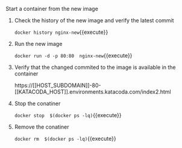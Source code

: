Start a container from the new image

1. Check the history of the new image and verify the latest commit

    `docker history nginx-new`{{execute}}

2. Run the new image

    `docker run -d -p 80:80  nginx-new`{{execute}}    
    
3. Verify that the changed commited to the image is available in the container

    https://[[HOST_SUBDOMAIN]]-80-[[KATACODA_HOST]].environments.katacoda.com/index2.html
   
4. Stop the conatiner 

    `docker stop  $(docker ps -lq)`{{execute}}

5. Remove the conatiner 

    `docker rm  $(docker ps -lq)`{{execute}}      

